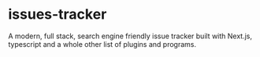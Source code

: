 # issues-tracker
A modern, full stack, search engine friendly issue tracker built with Next.js, typescript and a whole other list of plugins and programs.
